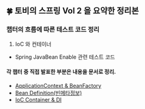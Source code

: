 ## 🍀 토비의 스프링 Vol 2 을 요약한 정리본

### 챕터의 흐름에 따른 테스트 코드 정리

1. IoC 와 컨테이너
  - Spring JavaBean Enable 관련 테스트 코드 

#### 각 챕터 중 직접 발표한 부분은 내용을 문서로 정리.
  - [ApplicationContext & BeanFactory](https://github.com/YounHyunJun/toby-spring-study-v2/blob/master/summary/1.1%20Ioc%20%EC%BB%A8%ED%85%8C%EC%9D%B4%EB%84%88.md)
  - [Bean Definition(빈메타정보)](https://github.com/YounHyunJun/toby-spring-study-v2/blob/master/summary/1.2%20IoC_DI%20%EB%B9%88%20%EC%84%A4%EC%A0%95%20%EB%A9%94%ED%83%80%EC%A0%95%EB%B3%B4%20%EC%9E%91%EC%84%B1.md)
  - [IoC Container & DI](https://github.com/YounHyunJun/toby-spring-study-v2/blob/master/summary/1.5%20%EC%8A%A4%ED%94%84%EB%A7%81%203.1%EC%9D%98%20IoC%20%EC%BB%A8%ED%85%8C%EC%9D%B4%EB%84%88%EC%99%80DI.md)


